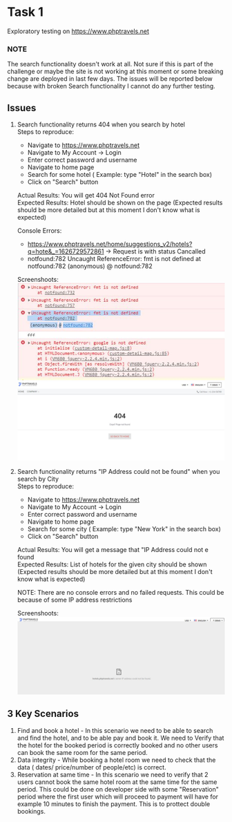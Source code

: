 
# Task 1

Exploratory testing on https://www.phptravels.net

### NOTE

The search functionality doesn't work at all. Not sure if this is part of the challenge or maybe the site is not working at this moment or some breaking change are deployed in last few days.
The issues will be reported below because with broken Search functionality I cannot do any further testing.


## Issues

1. Search functionality returns 404 when you search by hotel<br />
    Steps to reproduce: 
    * Navigate to https://www.phptravels.net
    * Navigate to My Account -> Login
    * Enter correct password and username 
    * Navigate to home page 
    * Search for some hotel ( Example: type "Hotel" in the search box) 
    * Click on "Search" button 
    
    Actual Results: You will get 404 Not Found error<br />
    Expected Results: Hotel should be shown on the page (Expected results should be more detailed but at this moment I don't know what is expected)<br />
    
    Console Errors: 
    * https://www.phptravels.net/home/suggestions_v2/hotels?q=hote&_=1626729572861 -> Request is with status Cancalled
    * notfound:782 Uncaught ReferenceError: fmt is not defined
        at notfound:782
    (anonymous) @ notfound:782

    Screenshoots: <br />
   ![](Capture1.JPG)
   ![](Capture2.JPG)



2. Search functionality returns "IP Address could not be found" when you search by City<br />
    Steps to reproduce: 
    * Navigate to https://www.phptravels.net
    * Navigate to My Account -> Login
    * Enter correct password and username 
    * Navigate to home page 
    * Search for some city ( Example: type "New York" in the search box) 
    * Click on "Search" button 
    
    Actual Results: You will get a message that "IP Address could not e found<br />
    Expected Results: List of hotels for the given city should be shown (Expected results should be more detailed but at this moment I don't know what is expected)<br />
    
    NOTE: There are no console errors and no failed requests. This could be because of some IP address restrictions
    
    Screenshoots: <br />
    ![](Capture3.JPG)
    
    
 
 ## 3 Key Scenarios
 
 1. Find and book a hotel - In this scenario we need to be able to search and find the hotel, and to be able pay and book it. We need to Verify that the hotel for the booked period is correctly booked and no other users can book the same room for the same period. 
 2. Data integrity - While booking a hotel room we need to check that the data ( dates/ price/number of people/etc) is correct. 
 3. Reservation at same time - In this scenario we need to verify that 2 users cannot book the same hotel room at the same time for the same period. This could be done on developer side with some "Reservation" period where the first user which will proceed to payment will have for example 10 minutes to finish the payment. This is to prottect double bookings. 
    
    
